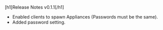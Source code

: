 [h1]Release Notes v0.1.1[/h1]

- Enabled clients to spawn Appliances (Passwords must be the same).
- Added password setting.